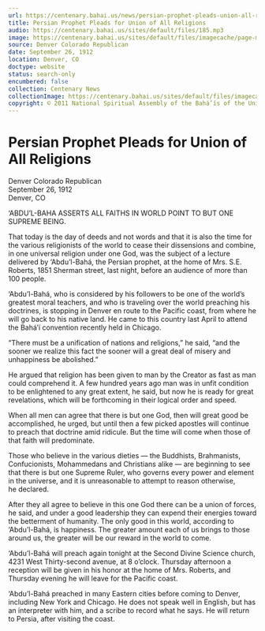 ```yaml
---
url: https://centenary.bahai.us/news/persian-prophet-pleads-union-all-religions
title: Persian Prophet Pleads for Union of All Religions
audio: https://centenary.bahai.us/sites/default/files/185.mp3
image: https://centenary.bahai.us/sites/default/files/imagecache/page-main-image/images/press_clippings/09-26-1912%20Denver%20Republican%20Persian%20Prophet%20Pleads%20for%20Union%20of%20All%20Religions.png
source: Denver Colorado Republican
date: September 26, 1912
location: Denver, CO
doctype: website
status: search-only
encumbered: false
collection: Centenary News
collectionImage: https://centenary.bahai.us/sites/default/files/imagecache/theme-image/main_image/abdulbaha-overview-small_0.jpg
copyright: © 2011 National Spiritual Assembly of the Bahá’ís of the United States
---
```



# Persian Prophet Pleads for Union of All Religions

Denver Colorado Republican  
September 26, 1912  
Denver, CO  



‘ABDU’L-BAHA ASSERTS ALL FAITHS IN WORLD POINT TO BUT ONE SUPREME BEING.

That today is the day of deeds and not words and that it is also the time for the various religionists of the world to cease their dissensions and combine, in one universal religion under one God, was the subject of a lecture delivered by ‘Abdu’l-Bahá, the Persian prophet, at the home of Mrs. S.E. Roberts, 1851 Sherman street, last night, before an audience of more than 100 people.

‘Abdu’l-Bahá, who is considered by his followers to be one of the world’s greatest moral teachers, and who is traveling over the world preaching his doctrines, is stopping in Denver en route to the Pacific coast, from where he will go back to his native land. He came to this country last April to attend the Bahá’í convention recently held in Chicago.

“There must be a unification of nations and religions,” he said, “and the sooner we realize this fact the sooner will a great deal of misery and unhappiness be abolished.”

He argued that religion has been given to man by the Creator as fast as man could comprehend it. A few hundred years ago man was in unfit condition to be enlightened to any great extent, he said, but now he is ready for great revelations, which will be forthcoming in their logical order and speed.

When all men can agree that there is but one God, then will great good be accomplished, he urged, but until then a few picked apostles will continue to preach that doctrine amid ridicule. But the time will come when those of that faith will predominate.

Those who believe in the various dieties — the Buddhists, Brahmanists, Confucionists, Mohammedans and Christians alike — are beginning to see that there is but one Supreme Ruler, who governs every power and element in the universe, and it is unreasonable to attempt to reason otherwise, he declared.

After they all agree to believe in this one God there can be a union of forces, he said, and under a good leadership they can expend their energies toward the betterment of humanity. The only good in this world, according to ‘Abdu’l-Bahá, is happiness. The greater amount each of us brings to those around us, the greater will be our reward in the world to come.

‘Abdu’l-Bahá will preach again tonight at the Second Divine Science church, 4231 West Thirty-second avenue, at 8 o’clock. Thursday afternoon a reception will be given in his honor at the home of Mrs. Roberts, and Thursday evening he will leave for the Pacific coast.

‘Abdu’l-Bahá preached in many Eastern cities before coming to Denver, including New York and Chicago. He does not speak well in English, but has an interpreter with him, and a scribe to record what he says. He will return to Persia, after visiting the coast.